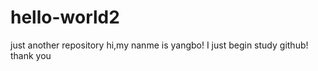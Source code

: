 # hello-world2
just another repository
hi,my nanme is yangbo! 
I just begin study github!
thank you
